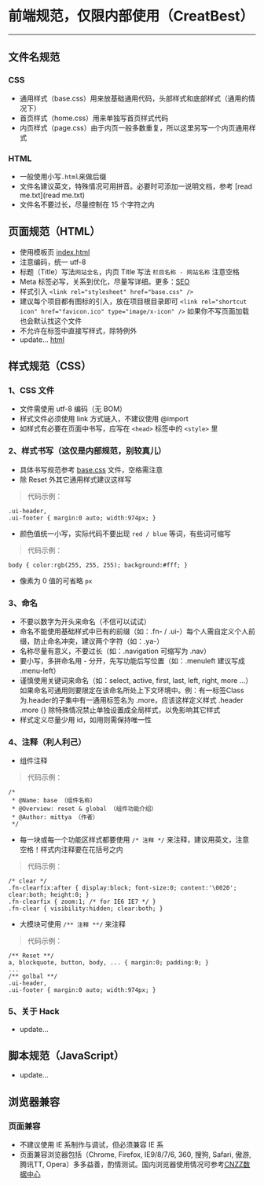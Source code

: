 # 前端规范，仅限内部使用（CreatBest）
---
## 文件名规范 
### CSS 
+ 通用样式（base.css）用来放基础通用代码，头部样式和底部样式（通用的情况下） 
+ 首页样式（home.css）用来单独写首页样式代码 
+ 内页样式（page.css）由于内页一般多数重复，所以这里另写一个内页通用样式

### HTML 
+ 一般使用小写`.html`来做后缀
+ 文件名建议英文，特殊情况可用拼音。必要时可添加一说明文档，参考 [read me.txt](read me.txt) 
+ 文件名不要过长，尽量控制在 15 个字符之内 


## 页面规范（HTML）  
+ 使用模板页 [index.html](https://github.com/mittya/ya/blob/master/index.html)   
+ 注意编码，统一 utf-8  
+ 标题（Title）写法`网站全名`，内页 Title 写法 `栏目名称 - 网站名称` 注意空格  
+ Meta 标签必写，关系到优化，尽量写详细。更多：[SEO](http://baike.baidu.com/view/1047.htm)  
+ 样式引入 `<link rel="stylesheet" href="base.css" />`  
+ 建议每个项目都有图标的引入，放在项目根目录即可 `<link rel="shortcut icon" href="favicon.ico" type="image/x-icon" />` 如果你不写页面加载也会默认找这个文件  
+ 不允许在标签中直接写样式，除特例外  
+ update... [html](http://sofish.de/1688)  

## 样式规范（CSS）

### 1、CSS 文件  
+ 文件需使用 utf-8 编码（无 BOM）  
+ 样式文件必须使用 link 方式链入，不建议使用 @import  
+ 如样式有必要在页面中书写，应写在 `<head>` 标签中的 `<style>` 里

### 2、样式书写（这仅是内部规范，别较真儿）  
+ 具体书写规范参考 [base.css](https://github.com/mittya/ya/blob/master/base.css) 文件，空格需注意
+ 除 Reset 外其它通用样式建议这样写  

> 代码示例：

    .ui-header,
    .ui-footer { margin:0 auto; width:974px; }

+ 颜色值统一小写，实际代码不要出现 `red / blue` 等词，有些词可缩写

> 代码示例：

    body { color:rgb(255, 255, 255); background:#fff; }

+ 像素为 0 值的可省略 `px`

### 3、命名
+ 不要以数字为开头来命名（不信可以试试）
+ 命名不能使用基础样式中已有的前缀（如：.fn- / .ui-）每个人需自定义个人前缀，防止命名冲突，建议两个字符（如：.ya-）
+ 名称尽量有意义，不要过长（如：.navigation 可缩写为 .nav）
+ 要小写，多拼命名用 - 分开，先写功能后写位置（如：.menuleft 建议写成 .menu-left）
+ 谨慎使用关键词来命名（如：select, active, first, last, left, right, more ...）如果命名可通用则要限定在该命名所处上下文环境中。例：有一标签Class为.header的子集中有一通用标签名为 .more，应该这样定义样式 .header .more {} 除特殊情况禁止单独设置成全局样式，以免影响其它样式
+ 样式定义尽量少用 id，如用则需保持唯一性

### 4、注释（利人利己）
+ 组件注释

> 代码示例：

    /*
     * @Name: base （组件名称）
     * @Overview: reset & global （组件功能介绍）
     * @Author: mittya （作者）
     */


+ 每一块或每一个功能区样式都要使用 `/* 注释 */` 来注释，建议用英文，注意空格！样式内注释要在花括号之内


> 代码示例：

    /* clear */
    .fn-clearfix:after { display:block; font-size:0; content:'\0020'; clear:both; height:0; }
    .fn-clearfix { zoom:1; /* for IE6 IE7 */ }
    .fn-clear { visibility:hidden; clear:both; }
    
+ 大模块可使用 `/** 注释 **/` 来注释

> 代码示例：

    /** Reset **/
    a, blockquote, button, body, ... { margin:0; padding:0; }
    ...
    /** golbal **/
    .ui-header,
    .ui-footer { margin:0 auto; width:974px; }


### 5、关于 Hack
+ update...


## 脚本规范（JavaScript）
+ update...


## 浏览器兼容

### 页面兼容
+ 不建议使用 IE 系制作与调试，但必须兼容 IE 系
+ 页面兼容浏览器包括（Chrome, Firefox, IE9/8/7/6, 360, 搜狗, Safari, 傲游, 腾讯TT, Opera）多多益善，酌情测试。国内浏览器使用情况可参考[CNZZ数据中心](http://brow.data.cnzz.com/)

